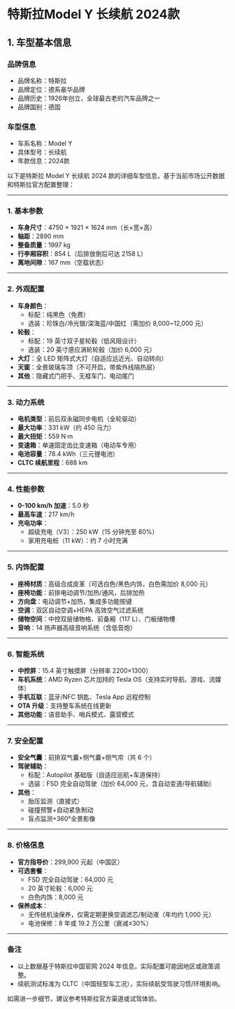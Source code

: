 
# 特斯拉Model Y 长续航 2024款
## 1. 车型基本信息
### 品牌信息
- 品牌名称：特斯拉
- 品牌定位：德系豪华品牌
- 品牌历史：1926年创立，全球最古老的汽车品牌之一
- 品牌国别：德国

### 车型信息
- 车系名称：Model Y
- 具体型号：长续航
- 年款信息：2024款

以下是特斯拉 Model Y 长续航 2024 款的详细车型信息，基于当前市场公开数据和特斯拉官方配置整理：

---

### **1. 基本参数**  
- **车身尺寸**：4750 × 1921 × 1624 mm（长×宽×高）  
- **轴距**：2890 mm  
- **整备质量**：1997 kg  
- **行李厢容积**：854 L（后排放倒后可达 2158 L）  
- **离地间隙**：167 mm（空载状态）  

---

### **2. 外观配置**  
- **车身颜色**：  
  - 标配：纯黑色（免费）  
  - 选装：珍珠白/冷光银/深海蓝/中国红（需加价 8,000~12,000 元）  
- **轮毂**：  
  - 标配：19 英寸双子星轮毂（低风阻设计）  
  - 选装：20 英寸感应涡轮轮毂（加价 6,000 元）  
- **大灯**：全 LED 矩阵式大灯（自适应远近光、自动转向）  
- **天窗**：全景玻璃车顶（不可开启，带紫外线隔热层）  
- **其他**：隐藏式门把手、无框车门、电动尾门  

---

### **3. 动力系统**  
- **电机类型**：前后双永磁同步电机（全轮驱动）  
- **最大功率**：331 kW（约 450 马力）  
- **最大扭矩**：559 N·m  
- **变速箱**：单速固定齿比变速箱（电动车专用）  
- **电池容量**：78.4 kWh（三元锂电池）  
- **CLTC 续航里程**：688 km  

---

### **4. 性能参数**  
- **0-100 km/h 加速**：5.0 秒  
- **最高车速**：217 km/h  
- **充电功率**：  
  - 超级充电（V3）：250 kW（15 分钟充至 80%）  
  - 家用充电桩（11 kW）：约 7 小时充满  

---

### **5. 内饰配置**  
- **座椅材质**：高级合成皮革（可选白色/黑色内饰，白色需加价 8,000 元）  
- **座椅功能**：前排电动调节/加热/通风，后排加热  
- **方向盘**：电动调节+加热，集成多功能按键  
- **空调**：双区自动空调+HEPA 高效空气过滤系统  
- **储物空间**：中控双层储物格、前备厢（117 L）、门板储物槽  
- **音响**：14 扬声器高级音响系统（含低音炮）  

---

### **6. 智能系统**  
- **中控屏**：15.4 英寸触摸屏（分辨率 2200×1300）  
- **车机系统**：AMD Ryzen 芯片加持的 Tesla OS（支持实时导航、游戏、流媒体）  
- **手机互联**：蓝牙/NFC 钥匙、Tesla App 远程控制  
- **OTA 升级**：支持整车系统在线更新  
- **其他功能**：语音助手、哨兵模式、露营模式  

---

### **7. 安全配置**  
- **安全气囊**：前排双气囊+侧气囊+侧气帘（共 6 个）  
- **驾驶辅助**：  
  - 标配：Autopilot 基础版（自适应巡航+车道保持）  
  - 选装：FSD 完全自动驾驶（加价 64,000 元，含自动变道/导航辅助）  
- **其他**：  
  - 胎压监测（直接式）  
  - 碰撞预警+自动紧急制动  
  - 盲点监测+360°全景影像  

---

### **8. 价格信息**  
- **官方指导价**：299,900 元起（中国区）  
- **可选套餐**：  
  - FSD 完全自动驾驶：64,000 元  
  - 20 英寸轮毂：6,000 元  
  - 白色内饰：8,000 元  
- **保养成本**：  
  - 无传统机油保养，仅需定期更换空调滤芯/制动液（年均约 1,000 元）  
  - 电池保修：8 年或 19.2 万公里（衰减≤30%）  

---

### **备注**  
- 以上数据基于特斯拉中国官网 2024 年信息，实际配置可能因地区或政策调整。  
- 续航测试标准为 CLTC（中国轻型车工况），实际续航受驾驶习惯/环境影响。  

如需进一步细节，建议参考特斯拉官方渠道或试驾体验。
